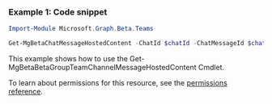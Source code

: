 ### Example 1: Code snippet

```powershellImport-Module Microsoft.Graph.Beta.Teams

Get-MgBetaChatMessageHostedContent -ChatId $chatId -ChatMessageId $chatMessageId -ChatMessageHostedContentId $chatMessageHostedContentId
```
This example shows how to use the Get-MgBetaBetaGroupTeamChannelMessageHostedContent Cmdlet.
To learn about permissions for this resource, see the [permissions reference](/graph/permissions-reference).

